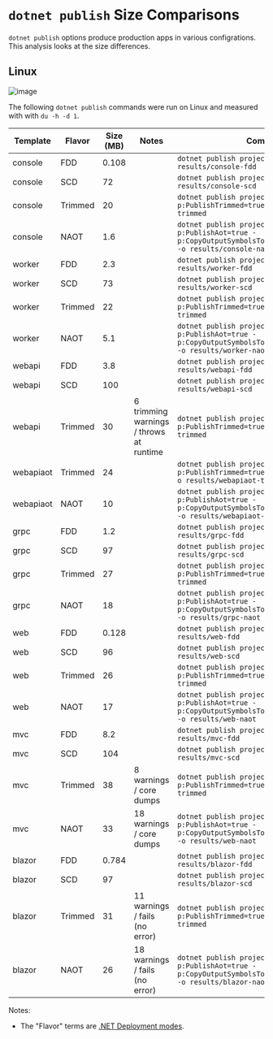 # `dotnet publish` Size Comparisons

`dotnet publish` options produce production apps in various configrations. This analysis looks at the size differences.

## Linux

![image](https://github.com/richlander/dotnet-publish-size-comparisons/assets/2608468/c0952776-ba8f-4eee-b8ca-a34d3a2cf28c)

The following `dotnet publish` commands were run on Linux and measured with with `du -h -d 1`.

| Template | Flavor | Size (MB) | Notes   | Command |
| -------- | ------ | ----------| ------- | ------- |
| console  | FDD    | 0.108       | |  `dotnet publish projects/console/ -o results/console-fdd` |
| console  | SCD    | 72       | |  `dotnet publish projects/console/ --sc -o results/console-scd` |
| console  | Trimmed    | 20       | |  `dotnet publish projects/console/ -p:PublishTrimmed=true -o results/console-trimmed` |
| console  | NAOT    | 1.6       | |  `dotnet publish projects/console/ -p:PublishAot=true -p:CopyOutputSymbolsToPublishDirectory=false -o results/console-naot` |
| worker  | FDD    | 2.3       | |  `dotnet publish projects/worker/ -o results/worker-fdd` |
| worker  | SCD    | 73       | |  `dotnet publish projects/worker/ --sc -o results/worker-scd` |
| worker  | Trimmed    | 22       | |  `dotnet publish projects/worker/ -p:PublishTrimmed=true -o results/worker-trimmed` |
| worker  | NAOT    | 5.1      | |  `dotnet publish projects/worker/ -p:PublishAot=true -p:CopyOutputSymbolsToPublishDirectory=false -o results/worker-nao` |
| webapi  | FDD    | 3.8       | |  `dotnet publish projects/webapi -o results/webapi-fdd` |
| webapi  | SCD    | 100       | |  `dotnet publish projects/webapi --sc -o results/webapi-scd` |
| webapi  | Trimmed    | 30  | 6 trimming warnings / throws at runtime |   `dotnet publish projects/webapi -p:PublishTrimmed=true -o results/webapi-trimmed` |
| webapiaot  | Trimmed    | 24      | |  `dotnet publish projects/webapiaot/ -p:PublishTrimmed=true -p:PublishAot=false -o results/webapiaot-trimmed` |
| webapiaot  | NAOT    | 10      | |  `dotnet publish projects/webapiaot/ -p:PublishAot=true -p:CopyOutputSymbolsToPublishDirectory=false -o results/webapiaot-naot` |
| grpc  | FDD    | 1.2       | |  `dotnet publish projects/grpc/ -o results/grpc-fdd` |
| grpc  | SCD    | 97       | |  `dotnet publish projects/grpc/ --sc -o results/grpc-scd` |
| grpc  | Trimmed    | 27       | |  `dotnet publish projects/grpc/ -p:PublishTrimmed=true -o results/grpc-trimmed` |
| grpc  | NAOT    | 18       | |  `dotnet publish projects/grpc/ -p:PublishAot=true -p:CopyOutputSymbolsToPublishDirectory=false -o results/grpc-naot` |
| web  | FDD    | 0.128       | |  `dotnet publish projects/web/ -o results/web-fdd` |
| web  | SCD    | 96       | |  `dotnet publish projects/web/ --sc -o results/web-scd` |
| web  | Trimmed    | 26       | |  `dotnet publish projects/web/ -p:PublishTrimmed=true -o results/web-trimmed` |
| web  | NAOT    | 17       | |  `dotnet publish projects/web/ -p:PublishAot=true -p:CopyOutputSymbolsToPublishDirectory=false -o results/web-naot` |
| mvc  | FDD    | 8.2       | |  `dotnet publish projects/mvc/ -o results/mvc-fdd` |
| mvc  | SCD    | 104       | |  `dotnet publish projects/mvc/ --sc -o results/mvc-scd` |
| mvc  | Trimmed    | 38       | 8 warnings / core dumps |  `dotnet publish projects/mvc/ -p:PublishTrimmed=true -o results/mvc-trimmed` |
| mvc  | NAOT    | 33       | 18 warnings / core dumps |  `dotnet publish projects/web/ -p:PublishAot=true -p:CopyOutputSymbolsToPublishDirectory=false -o results/web-naot` |
| blazor | FDD    | 0.784       | |  `dotnet publish projects/blazor/ -o results/blazor-fdd` |
| blazor | SCD    | 97       | |  `dotnet publish projects/blazor/ --sc -o results/blazor-scd` |
| blazor | Trimmed    | 31       | 11 warnings / fails (no error) |  `dotnet publish projects/blazor/ -p:PublishTrimmed=true -o results/blazor-trimmed` |
| blazor | NAOT    | 26       | 18 warnings / fails (no error) |  `dotnet publish projects/blazor/ -p:PublishAot=true -p:CopyOutputSymbolsToPublishDirectory=false -o results/blazor-naot` |

Notes:

- The "Flavor" terms are [.NET Deployment modes](https://learn.microsoft.com/en-us/dotnet/core/deploying/).